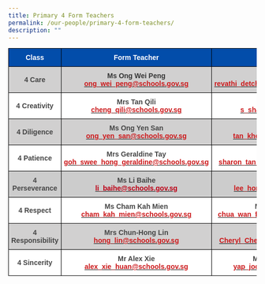 ```yaml
---
title: Primary 4 Form Teachers
permalink: /our-people/primary-4-form-teachers/
description: ""
---
```

<style type="text/css">
.tg  {border-collapse:collapse;border-spacing:0;margin:0px auto;}
.tg td{border-color:black;border-style:solid;border-width:1px;font-family:Arial, sans-serif;font-size:14px;
  overflow:hidden;padding:10px 5px;word-break:normal;}
.tg th{border-color:black;border-style:solid;border-width:1px;font-family:Arial, sans-serif;font-size:14px;
  font-weight:normal;overflow:hidden;padding:10px 5px;word-break:normal;}
.tg .tg-ct41{background-color:#FFF;color:#CB181A;font-weight:bold;text-align:center;vertical-align:middle}
.tg .tg-yh22{background-color:#D1D0D0;color:#353535;font-weight:bold;text-align:center;vertical-align:middle}
.tg .tg-idov{background-color:#024DAA;color:#FFF;font-weight:bold;text-align:center;vertical-align:middle}
.tg .tg-bmtl{background-color:#D1D0D0;color:#454545;font-weight:bold;text-align:center;vertical-align:middle}
.tg .tg-lyza{background-color:#D1D0D0;color:#CB181A;font-weight:bold;text-align:center;vertical-align:middle}
.tg .tg-cuqa{background-color:#FFF;color:#454545;font-weight:bold;text-align:center;vertical-align:middle}
.tg .tg-r6i7{background-color:#FFF;color:#BD0015;font-weight:bold;text-align:center;vertical-align:middle}
.tg .tg-vlx1{background-color:#CCC;color:#454545;font-weight:bold;text-align:center;vertical-align:middle}
.tg .tg-pk0i{background-color:#CCC;color:#353535;font-weight:bold;text-align:center;vertical-align:middle}
.tg .tg-5y2q{background-color:#CCC;color:#CB181A;font-weight:bold;text-align:center;vertical-align:middle}
</style>
<table class="tg">
<tbody>
  <tr>
    <td class="tg-idov"><span style="color:white">Class</span></td>
    <td class="tg-idov"><span style="color:white">Form Teacher</span></td>
    <td class="tg-idov"><span style="color:white">Form Teacher</span></td>
  </tr>
  <tr>
    <td class="tg-bmtl">4 Care</td>
    <td class="tg-yh22">Ms Ong Wei Peng<br><a href="mailto:ong_wei_peng@schools.gov.sg" target="_blank" rel="noopener noreferrer"><span style="color:#CB181A">ong_wei_peng@schools.gov.sg</span></a></td>
    <td class="tg-lyza"><span style="color:#454545">Mdm Revathi</span><br><a href="mailto:revathi_detchanamoorthy@schools.gov.sg" target="_blank" rel="noopener noreferrer"><span style="text-decoration:none;color:#CB181A">revathi_detchanamoorthy@schools.gov.sg</span></a></td>
  </tr>
  <tr>
    <td class="tg-cuqa">4 Creativity</td>
    <td class="tg-cuqa">Mrs Tan Qili<br><a href="mailto:cheng_qili@schools.gov.sg" target="_blank" rel="noopener noreferrer"><span style="text-decoration:none;color:#CB181A">cheng_qili@schools.gov.sg</span></a></td>
    <td class="tg-ct41"><span style="color:#454545">Mdm Shahira</span><br><a href="mailto:s_shahira@schools.gov.sg" target="_blank" rel="noopener noreferrer"><span style="text-decoration:none;color:#CB181A">s_shahira@schools.gov.sg</span></a></td>
  </tr>
  <tr>
    <td class="tg-bmtl">4 Diligence</td>
    <td class="tg-bmtl">Ms Ong Yen San<br><a href="mailto:ong_yen_san@schools.gov.sg" target="_blank" rel="noopener noreferrer"><span style="color:#CB181A">ong_yen_san@schools.gov.sg</span></a></td>
    <td class="tg-lyza"><span style="color:#454545">Mrs Wendy Tan</span><br><a href="mailto:tan_khor_kiah@schools.gov.sg" target="_blank" rel="noopener noreferrer"><span style="text-decoration:none;color:#CB181A">tan_khor_kiah@schools.gov.sg</span></a></td>
  </tr>
  <tr>
    <td class="tg-cuqa">4 Patience</td>
    <td class="tg-cuqa">Mrs Geraldine Tay<br><a href="mailto:goh_swee_hong_geraldine@schools.gov.sg" target="_blank" rel="noopener noreferrer"><span style="text-decoration:none;color:#CB181A">goh_swee_hong_geraldine@schools.gov.sg</span></a><br></td>
    <td class="tg-r6i7"><span style="color:#454545">Mdm Sharon Tan</span><br><a href="mailto:sharon_tan_chai_hoon@schools.gov.sg" target="_blank" rel="noopener noreferrer"><span style="text-decoration:none;color:#CB181A">sharon_tan_chai_hoon@schools.gov.sg</span></a></td>
  </tr>
  <tr>
    <td class="tg-vlx1">4 Perseverance</td>
    <td class="tg-pk0i"><span style="color:#454545">Ms Li Baihe</span><br><a href="mailto:li_baihe@schools.gov.sg" target="_blank" rel="noopener noreferrer"><span style="color:#BD0015">li_baihe@schools.gov.sg</span></a></td>
    <td class="tg-5y2q"><span style="color:#454545">Mr Wayne Lee</span><br><a href="mailto:lee_hong_wei@schools.gov.sg" target="_blank" rel="noopener noreferrer"><span style="text-decoration:none;color:#CB181A">lee_hong_wei@schools.gov.sg</span></a></td>
  </tr>
  <tr>
    <td class="tg-cuqa">4 Respect</td>
    <td class="tg-cuqa">Ms Cham Kah Mien<br><a href="mailto:cham_kah_mien@schools.gov.sg" target="_blank" rel="noopener noreferrer"><span style="text-decoration:none;color:#CB181A">cham_kah_mien@schools.gov.sg</span></a><br></td>
    <td class="tg-ct41"><span style="color:#454545">Mdm Wendy Chua</span><br><a href="mailto:chua_wan_feng_wendy@schools.gov.sg" target="_blank" rel="noopener noreferrer"><span style="text-decoration:none;color:#CB181A">chua_wan_feng_wendy@schools.gov.sg</span></a></td>
  </tr>
  <tr>
    <td class="tg-bmtl">4 Responsibility</td>
    <td class="tg-bmtl">Mrs Chun-Hong Lin<br><a href="mailto:hong_lin@schools.gov.sg" target="_blank" rel="noopener noreferrer"><span style="color:#CB181A">hong_lin@schools.gov.sg</span></a></td>
    <td class="tg-bmtl">Ms Cheryl Cheng<br><a href="mailto:Cheryl_Cheng_Jia_Yin@schools.gov.sg" target="_blank" rel="noopener noreferrer"><span style="color:#CB181A">Cheryl_Cheng_Jia_Yin@schools.gov.sg</span></a></td>
  </tr>
  <tr>
    <td class="tg-cuqa">4 Sincerity</td>
    <td class="tg-cuqa">Mr Alex Xie<br><a href="mailto:alex_xie_huan@schools.gov.sg" target="_blank" rel="noopener noreferrer"><span style="text-decoration:none;color:#CB181A">alex_xie_huan@schools.gov.sg</span></a></td>
    <td class="tg-ct41"><span style="color:#454545">Mdm Yap Joo Koon</span><br><a href="mailto:yap_joo_koon@schools.gov.sg" target="_blank" rel="noopener noreferrer"><span style="color:#CB181A">yap_joo_koon@schools.gov.sg</span></a></td>
  </tr>
</tbody>
</table>
